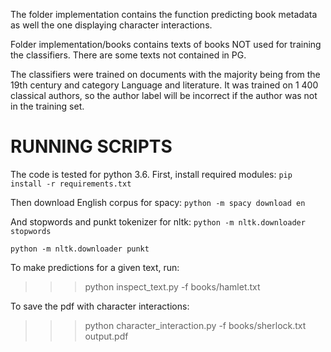 The folder implementation contains the function predicting book metadata as well the one displaying character interactions.

Folder implementation/books contains texts of books NOT used for training the classifiers. There are some texts not contained in PG.

The classifiers were trained on documents with the majority being from the 19th century and category Language and literature. It was trained on 1 400 classical authors, so the author label will be incorrect if the author was not in the training set.


RUNNING SCRIPTS
===============
The code is tested for python 3.6.
First, install required modules:
`pip install -r requirements.txt`

Then download English corpus for spacy:
`python -m spacy download en`

And stopwords and punkt tokenizer for nltk:
`python -m nltk.downloader stopwords`

`python -m nltk.downloader punkt`

To make predictions for a given text, run:
>>> python inspect_text.py -f books/hamlet.txt

To save the pdf with character interactions:
>>> python character_interaction.py -f books/sherlock.txt output.pdf
